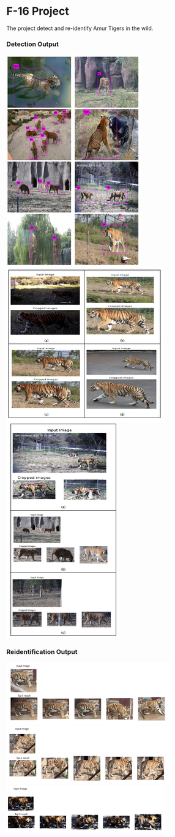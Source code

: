 # F-16 Project

The project detect and re-identify Amur Tigers in the wild.

### Detection Output

![DS1](img/ds1.PNG)
<br>
![DS2](img/ds2.PNG)
<br>
![DS2b](img/ds2b.PNG)
<br>

### Reidentification Output

![reid1](img/reid1.PNG)
<br>
![reid2](img/reid2.PNG)
<br>
![reid3](img/reid3.PNG)
<br>


